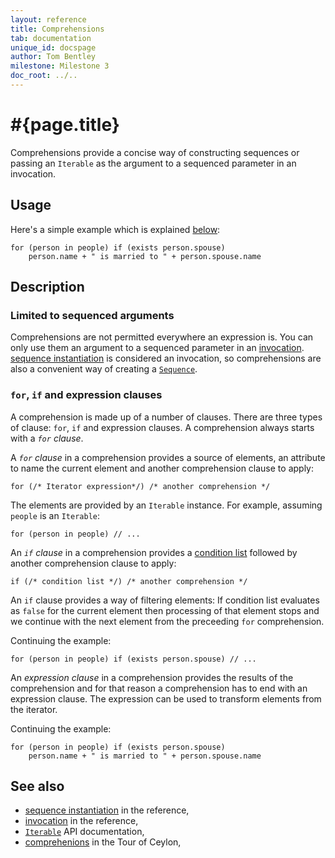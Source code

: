 ```yaml
---
layout: reference
title: Comprehensions
tab: documentation
unique_id: docspage
author: Tom Bentley
milestone: Milestone 3
doc_root: ../..
---
```


# #{page.title}

Comprehensions provide a concise way of constructing sequences or passing an
`Iterable` as the argument to a sequenced parameter in an invocation.

## Usage 

Here's a simple example which is explained 
[below](#for_if_and_expression_clauses):

    for (person in people) if (exists person.spouse) 
        person.name + " is married to " + person.spouse.name


## Description

### Limited to sequenced arguments
Comprehensions are not permitted everywhere an expression is. You can only use
them an 
argument to a sequenced parameter in an [invocation](../invocation). 
[sequence instantiation](../sequence-instantiation) is considered an 
invocation, so comprehensions are also a convenient way of creating a 
[`Sequence`](#{site.urls.apidoc_current}/interface_Sequence.html).

### `for`, `if` and expression clauses

A comprehension is made up of a number of clauses. There are three types of 
clause: `for`, `if` and expression clauses. 
A comprehension always starts with a *`for` clause*. 

A *`for` clause* in a comprehension provides a source of elements, an 
attribute to name the current element and another comprehension clause to 
apply:

    for (/* Iterator expression*/) /* another comprehension */
    
The elements are provided by an `Iterable` instance. 
For example, assuming `people` is an `Iterable`:

    for (person in people) // ...

An *`if` clause* in a comprehension provides a [condition list](../../statement/conditions) 
followed by another comprehension clause to apply:

    if (/* condition list */) /* another comprehension */
    
An `if` clause provides a way of filtering elements: If condition list 
evaluates as `false` for the current element then 
processing of that element stops and we continue with the next element from 
the preceeding 
`for` comprehension.
    
Continuing the example:

    for (person in people) if (exists person.spouse) // ...

An *expression clause* in a comprehension provides the results of the comprehension and for that reason
a comprehension has to end with an expression clause.
The expression can be used to transform elements from the iterator. 

Continuing the example:

    for (person in people) if (exists person.spouse) 
        person.name + " is married to " + person.spouse.name

## See also

* [sequence instantiation](../sequence-instantiation) in the reference,
* [invocation](../invocation) in the reference,
* [`Iterable`](#{site.urls.apidoc_current}/interface_Iterable.html) API documentation,
* [comprehenions](../../tour/comprehensions) in the Tour of Ceylon,
<!-- TODO
* [comprehenions](#{page.doc_root}/#{site.urls.spec_relative}#) in Ceylon spec.
-->
